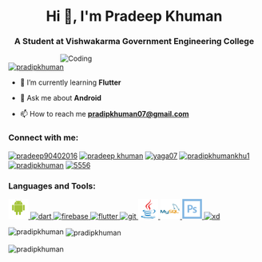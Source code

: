 <!-- [![MasterHead](https://1.bp.blogspot.com/-7A4WynwLsM...)](https://PradeepKhuman.io) -->
<h1 align="center">Hi 👋, I'm Pradeep Khuman</h1>
<h3 align="center">A Student at Vishwakarma Government Engineering College</h3>
<img align="right" alt="Coding" width="400" src="https://thumbs.gfycat.com/AccomplishedMeekFanworms-size_restricted.gif">
<p align="left"> <a href="https://github.com/ryo-ma/github-profile-trophy"><img src="https://github-profile-trophy.vercel.app/?username=pradipkhuman" alt="pradipkhuman" /></a> </p>

- 🌱 I’m currently learning **Flutter**

- 💬 Ask me about **Android**

- 📫 How to reach me **pradipkhuman07@gmail.com**

<h3 align="left">Connect with me:</h3>
<p align="left">
<a href="https://twitter.com/pradeep90402016" target="blank"><img align="center" src="https://raw.githubusercontent.com/rahuldkjain/github-profile-readme-generator/master/src/images/icons/Social/twitter.svg" alt="pradeep90402016" height="30" width="40" /></a>
<a href="https://linkedin.com/in/pradeep khuman" target="blank"><img align="center" src="https://raw.githubusercontent.com/rahuldkjain/github-profile-readme-generator/master/src/images/icons/Social/linked-in-alt.svg" alt="pradeep khuman" height="30" width="40" /></a>
<a href="https://www.codechef.com/users/yaga07" target="blank"><img align="center" src="https://cdn.jsdelivr.net/npm/simple-icons@3.1.0/icons/codechef.svg" alt="yaga07" height="30" width="40" /></a>
<a href="https://www.hackerrank.com/pradipkhumankhu1" target="blank"><img align="center" src="https://raw.githubusercontent.com/rahuldkjain/github-profile-readme-generator/master/src/images/icons/Social/hackerrank.svg" alt="pradipkhumankhu1" height="30" width="40" /></a>
<a href="https://www.leetcode.com/pradipkhuman" target="blank"><img align="center" src="https://raw.githubusercontent.com/rahuldkjain/github-profile-readme-generator/master/src/images/icons/Social/leet-code.svg" alt="pradipkhuman" height="30" width="40" /></a>
<a href="https://discord.gg/5556" target="blank"><img align="center" src="https://raw.githubusercontent.com/rahuldkjain/github-profile-readme-generator/master/src/images/icons/Social/discord.svg" alt="5556" height="30" width="40" /></a>
</p>

<h3 align="left">Languages and Tools:</h3>
<p align="left"> <a href="https://developer.android.com" target="_blank" rel="noreferrer"> <img src="https://raw.githubusercontent.com/devicons/devicon/master/icons/android/android-original-wordmark.svg" alt="android" width="40" height="40"/> </a> <a href="https://dart.dev" target="_blank" rel="noreferrer"> <img src="https://www.vectorlogo.zone/logos/dartlang/dartlang-icon.svg" alt="dart" width="40" height="40"/> </a> <a href="https://firebase.google.com/" target="_blank" rel="noreferrer"> <img src="https://www.vectorlogo.zone/logos/firebase/firebase-icon.svg" alt="firebase" width="40" height="40"/> </a> <a href="https://flutter.dev" target="_blank" rel="noreferrer"> <img src="https://www.vectorlogo.zone/logos/flutterio/flutterio-icon.svg" alt="flutter" width="40" height="40"/> </a> <a href="https://git-scm.com/" target="_blank" rel="noreferrer"> <img src="https://www.vectorlogo.zone/logos/git-scm/git-scm-icon.svg" alt="git" width="40" height="40"/> </a> <a href="https://www.java.com" target="_blank" rel="noreferrer"> <img src="https://raw.githubusercontent.com/devicons/devicon/master/icons/java/java-original.svg" alt="java" width="40" height="40"/> </a> <a href="https://www.mysql.com/" target="_blank" rel="noreferrer"> <img src="https://raw.githubusercontent.com/devicons/devicon/master/icons/mysql/mysql-original-wordmark.svg" alt="mysql" width="40" height="40"/> </a> <a href="https://www.photoshop.com/en" target="_blank" rel="noreferrer"> <img src="https://raw.githubusercontent.com/devicons/devicon/master/icons/photoshop/photoshop-line.svg" alt="photoshop" width="40" height="40"/> </a> <a href="https://www.adobe.com/products/xd.html" target="_blank" rel="noreferrer"> <img src="https://cdn.worldvectorlogo.com/logos/adobe-xd.svg" alt="xd" width="40" height="40"/> </a> </p>

<p><img align="left" src="https://github-readme-stats.vercel.app/api/top-langs?username=pradipkhuman&show_icons=true&locale=en&layout=compact" alt="pradipkhuman" /></p>

<p>&nbsp;<img align="center" src="https://github-readme-stats.vercel.app/api?username=pradipkhuman&show_icons=true&locale=en" alt="pradipkhuman" /></p>

<p><img align="center" src="https://github-readme-streak-stats.herokuapp.com/?user=pradipkhuman&" alt="pradipkhuman" /></p>
